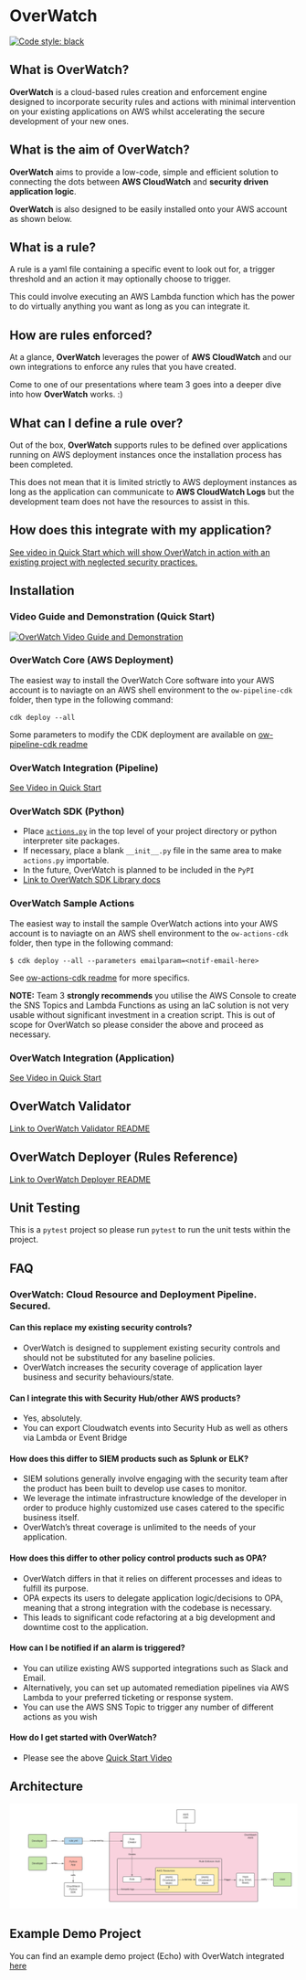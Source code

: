 # OverWatch

[![Code style: black](https://img.shields.io/badge/code%20style-black-000000.svg)](https://github.com/psf/black)

## What is OverWatch?
**OverWatch** is a cloud-based rules creation and enforcement engine designed to incorporate security rules and actions with minimal intervention on your existing applications on AWS whilst accelerating the secure development of your new ones.

## What is the aim of OverWatch?
**OverWatch** aims to provide a low-code, simple and efficient solution to connecting the dots between **AWS CloudWatch** and **security driven application logic**.

**OverWatch** is also designed to be easily installed onto your AWS account as shown below.

## What is a rule?
A rule is a yaml file containing a specific event to look out for, a trigger threshold and an action it may optionally choose to trigger.

This could involve executing an AWS Lambda function which has the power to do virtually anything you want as long as you can integrate it.

## How are rules enforced?
At a glance, **OverWatch** leverages the power of **AWS CloudWatch** and our own integrations to enforce any rules that you have created.

Come to one of our presentations where team 3 goes into a deeper dive into how **OverWatch** works. :)

## What can I define a rule over?
Out of the box, **OverWatch** supports rules to be defined over applications running on AWS deployment instances once the installation process has been completed.

This does not mean that it is limited strictly to AWS deployment instances as long as the application can communicate to **AWS CloudWatch Logs** but the development team does not have the resources to assist in this.

## How does this integrate with my application?
[See video in Quick Start which will show OverWatch in action with an existing project with neglected security practices.](#video-guide-and-demonstration-quick-start)

## Installation
### Video Guide and Demonstration (Quick Start)
[![OverWatch Video Guide and Demonstration](https://img.youtube.com/vi/iumwHlVJtLE/0.jpg)](https://www.youtube.com/watch?v=iumwHlVJtLE)

### OverWatch Core (AWS Deployment)
The easiest way to install the OverWatch Core software into your AWS account is to naviagte on an AWS shell environment to the `ow-pipeline-cdk` folder, then type in the following command:
```
cdk deploy --all
```
Some parameters to modify the CDK deployment are available on [ow-pipeline-cdk readme](ow-pipeline-cdk/README.md)

### OverWatch Integration (Pipeline)
[See Video in Quick Start](#video-guide-and-demonstration-quick-start)

### OverWatch SDK (Python)
* Place [`actions.py`](ow-core/library/actions.py) in the top level of your project directory or python interpreter site packages.
* If necessary, place a blank `__init__.py` file in the same area to make `actions.py` importable.
* In the future, OverWatch is planned to be included in the `PyPI`
* [Link to OverWatch SDK Library docs](ow-core/library/README.md)

### OverWatch Sample Actions
The easiest way to install the sample OverWatch actions into your AWS account is to naviagte on an AWS shell environment to the `ow-actions-cdk` folder, then type in the following command:
```
$ cdk deploy --all --parameters emailparam=<notif-email-here>
```
See [ow-actions-cdk readme](ow-actions-cdk/README.md) for more specifics.

**NOTE:** Team 3 **strongly recommends** you utilise the AWS Console to create the SNS Topics and Lambda Functions as using an IaC solution is not very usable without significant investment in a creation script.
This is out of scope for OverWatch so please consider the above and proceed as necessary.

### OverWatch Integration (Application)
[See Video in Quick Start](#video-guide-and-demonstration-quick-start)

## OverWatch Validator
[Link to OverWatch Validator README](ow-core/validator/README.md)

## OverWatch Deployer (Rules Reference)
[Link to OverWatch Deployer README](ow-core/deployer/README.md)

## Unit Testing
This is a `pytest` project so please run `pytest` to run the unit tests within the project.

## FAQ
### OverWatch: Cloud Resource and Deployment Pipeline. Secured.
#### Can this replace my existing security controls?
* OverWatch is designed to supplement existing security controls and should not be substituted for any baseline policies.
* OverWatch increases the security coverage of application layer business and security behaviours/state.

#### Can I integrate this with Security Hub/other AWS products?
* Yes, absolutely.
* You can export Cloudwatch events into Security Hub as well as others via Lambda or Event Bridge

#### How does this differ to SIEM products such as Splunk or ELK?
* SIEM solutions generally involve engaging with the security team after the product has been built to develop use cases to monitor.
* We leverage the intimate infrastructure knowledge of the developer in order to produce highly customized use cases catered to the specific business itself.
* OverWatch’s threat coverage is unlimited to the needs of your application.

#### How does this differ to other policy control products such as OPA?
* OverWatch differs in that it relies on different processes and ideas to fulfill its purpose.
* OPA expects its users to delegate application logic/decisions to OPA, meaning that a strong integration with the codebase is necessary.
* This leads to significant code refactoring at a big development and downtime cost to the application.

#### How can I be notified if an alarm is triggered?
* You can utilize existing AWS supported integrations such as Slack and Email.
* Alternatively, you can set up automated remediation pipelines via AWS Lambda to your preferred ticketing or response system.
* You can use the AWS SNS Topic to trigger any number of different actions as you wish

#### How do I get started with OverWatch?
* Please see the above [Quick Start Video](#video-guide-and-demonstration-quick-start)

## Architecture
![OverWatch Architecture](overwatch_architecture.png)

## Example Demo Project
You can find an example demo project (Echo) with OverWatch integrated [here](https://github.com/binghub-community/project-echo-demo-app)
